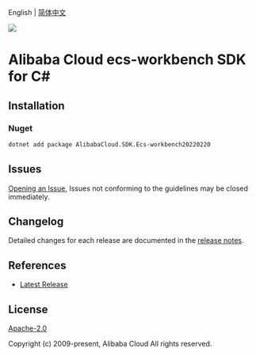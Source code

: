English | [简体中文](README-CN.md)

![](https://aliyunsdk-pages.alicdn.com/icons/AlibabaCloud.svg)

# Alibaba Cloud ecs-workbench SDK for C#

## Installation

### Nuget

```bash
dotnet add package AlibabaCloud.SDK.Ecs-workbench20220220
```

## Issues

[Opening an Issue](https://github.com/aliyun/alibabacloud-csharp-sdk/issues/new), Issues not conforming to the guidelines may be closed immediately.

## Changelog

Detailed changes for each release are documented in the [release notes](./ChangeLog.md).

## References

* [Latest Release](https://github.com/aliyun/alibabacloud-csharp-sdk/)

## License

[Apache-2.0](http://www.apache.org/licenses/LICENSE-2.0)

Copyright (c) 2009-present, Alibaba Cloud All rights reserved.
